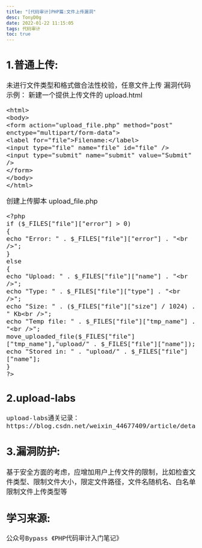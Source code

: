```yaml
---
title: "[代码审计]PHP篇:文件上传漏洞"
desc: TonyD0g
date: 2022-01-22 11:15:05
tags: 代码审计
toc: true
---
```

<font size=4 >

<!-- more -->

## 1.普通上传:
未进行文件类型和格式做合法性校验，任意文件上传
漏洞代码示例：
新建一个提供上传文件的 upload.html
```
<html>
<body>
<form action="upload_file.php" method="post" enctype="multipart/form-data">
<label for="file">Filename:</label>
<input type="file" name="file" id="file" />
<input type="submit" name="submit" value="Submit" />
</form>
</body>
</html>
```
创建上传脚本 upload_file.php
```
<?php
if ($_FILES["file"]["error"] > 0)
{
echo "Error: " . $_FILES["file"]["error"] . "<br />";
}
else
{
echo "Upload: " . $_FILES["file"]["name"] . "<br />";
echo "Type: " . $_FILES["file"]["type"] . "<br />";
echo "Size: " . ($_FILES["file"]["size"] / 1024) . " Kb<br />";
echo "Temp file: " . $_FILES["file"]["tmp_name"] . "<br />";
move_uploaded_file($_FILES["file"]["tmp_name"],"upload/" . $_FILES["file"]["name"]);
echo "Stored in: " . "upload/" . $_FILES["file"]["name"];
}
?>
```

## 2.upload-labs
```
upload-labs通关记录：
https://blog.csdn.net/weixin_44677409/article/details/92799366
```

## 3.漏洞防护:
基于安全方面的考虑，应增加用户上传文件的限制，比如检查文件类型、限制文件大小，限定文件路径，文件名随机名、白名单限制文件上传类型等
## 学习来源:
```
公众号Bypass 《PHP代码审计入门笔记》
```
</font>